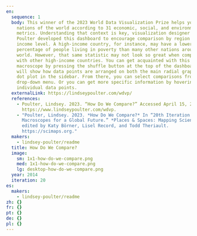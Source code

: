 ```yaml
---
en:
  sequence: 1
  body: This winner of the 2023 World Data Visualization Prize helps you compare
    nations of the world according to 31 economic, social, and environmental
    metrics. Understanding that context is key, visualization designer Lindsey
    Poulter developed this dashboard to encourage comparison by region and
    income level. A high-income country, for instance, may have a lower
    percentage of people living in poverty than many other nations around the
    world. However, that same statistic may not look so great when compared only
    with other high-income countries. You can get acquainted with this
    macroscope by pressing the shuffle button at the top of the dashboard. This
    will show how data points are arranged on both the main radial graph and the
    dot plot in the sidebar. From there, you can select comparisons from the
    drop-down menu. Or you can get more specific information by hovering over
    individual data points.
  externalLink: https://lindseypoulter.com/wdvp/
  references:
    - Poulter, Lindsey. 2023. “How Do We Compare?” Accessed April 15, 2024.
      https://www.lindseypoulter.com/wdvp.
    - "Poulter, Lindsey. 2023. *How Do We Compare?* In “20th Iteration (2023):
      Macroscopes for a Global Future.” *Places & Spaces: Mapping Science*,
      edited by Katy Börner, Lisel Record, and Todd Theriault.
      https://scimaps.org."
  makers:
    - lindsey-poulter/readme
  title: How Do We Compare?
  image:
    sm: 1x1-how-do-we-compare.png
    med: 1x1-how-do-we-compare.png
    lg: desktop-how-do-we-compare.png
  year: 2014
  iteration: 20
es:
  makers:
    - lindsey-poulter/readme
zh: {}
fr: {}
pt: {}
de: {}
pl: {}
---
```

